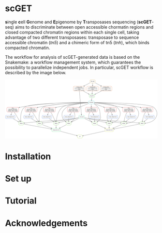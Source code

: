 # scGET
**s**ingle **c**ell **G**enome and **E**pigenome by **T**ransposases sequencing (**scGET**-seq) aims to discriminate between open accessible chormatin regions and closed compacted chromatin regions within each single cell, taking advantage of two different transposases: transposase to sequence accessible chromatin (*tn5*) and a chimeric form of tn5 (*tnh*), which binds compacted chromatin.


The workflow for analysis of scGET-generated data is based on the Snakemake: a workflow management system, which guarantees the possibility to parallelize independent jobs. In particular, scGET workflow is described by the image below.


 ![dag](dag.svg)
# Installation


# Set up


# Tutorial


# Acknowledgements
